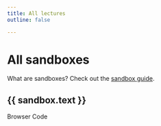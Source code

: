 ```yaml
---
title: All lectures
outline: false

---
```


<script setup>
  import { data } from './sandbox.data.js'
  import slugify from 'slugify'
</script>

# All sandboxes

What are sandboxes? Check out the [sandbox guide](/lectures/will-it-work-using-sandboxes-to-test-code.html).

<div v-for="sandbox of data">
  <h2>
    {{ sandbox.text }}
    <a
      :href="'#'+slugify(sandbox.text)"
      :aria-label="'Permalink to '+sandbox.text"
      class="header-anchor">
    </a>
  </h2>
  <div class="flex gap-8">
    <a :href="sandbox.link" target="_blank">Browser</a>
    <a :href="sandbox.codePath" target="_blank">Code</a>
  </div>
</div>
